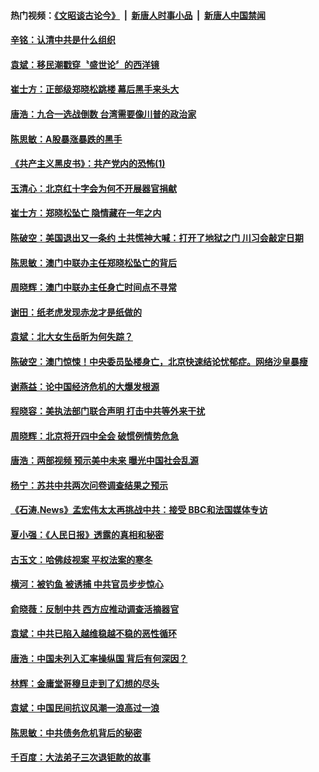 #### 热门视频：[《文昭谈古论今》](https://github.com/gfw-breaker/wenzhao/blob/master/README.md?t=10240633) &nbsp;|&nbsp; [新唐人时事小品](https://github.com/gfw-breaker/ntdtv-comedy/blob/master/README.md?t=10240633) &nbsp;|&nbsp; [新唐人中国禁闻](https://github.com/gfw-breaker/ntdtv-news/blob/master/README.md?t=10240633)

#### [辛铭：认清中共是什么组织](../pages/news207/a1396589.md?t=10240633) 

#### [袁斌：移民潮戳穿〝盛世论〞的西洋镜](../pages/news207/a1396588.md?t=10240633) 

#### [崔士方：正部级郑晓松跳楼 幕后黑手来头大](../pages/news207/a1396586.md?t=10240633) 

#### [唐浩：九合一选战倒数 台湾需要像川普的政治家](../pages/news207/a1396583.md?t=10240633) 

#### [陈思敏：A股暴涨暴跌的黑手](../pages/news207/a1396578.md?t=10240633) 

#### [《共产主义黑皮书》：共产党内的恐怖(1)](../pages/news207/a1396577.md?t=10240633) 

#### [玉清心：北京红十字会为何不开展器官捐献](../pages/news207/a1396575.md?t=10240633) 



#### [崔士方：郑晓松坠亡 隐情藏在一年之内](../pages/news207/a1396404.md?t=10240633) 

#### [陈破空：美国退出又一条约 土共慌神大喊：打开了地狱之门 川习会敲定日期](../pages/news207/a1396428.md?t=10240633) 

#### [陈思敏：澳门中联办主任郑晓松坠亡的背后](../pages/news207/a1396403.md?t=10240633) 

#### [周晓辉：澳门中联办主任身亡时间点不寻常](../pages/news207/a1396402.md?t=10240633) 

#### [谢田：纸老虎发现赤龙才是纸做的](../pages/news207/a1396400.md?t=10240633) 

#### [袁斌：北大女生岳昕为何失踪？](../pages/news207/a1396398.md?t=10240633) 

#### [陈破空：澳门惊悚！中央委员坠楼身亡，北京快速结论忧郁症。网络沙皇暴瘦](../pages/news207/a1396284.md?t=10240633) 

#### [谢燕益：论中国经济危机的大爆发根源](../pages/news207/a1396281.md?t=10240633) 

#### [程晓容：美执法部门联合声明 打击中共等外来干扰](../pages/news207/a1396280.md?t=10240633) 

#### [周晓辉：北京将开四中全会 破惯例情势危急](../pages/news207/a1396279.md?t=10240633) 

#### [唐浩：两部视频 预示美中未来 曝光中国社会乱源](../pages/news207/a1396278.md?t=10240633) 

#### [杨宁：苏共中共两次问卷调查结果之预示](../pages/news207/a1396276.md?t=10240633) 

#### [《石涛.News》孟宏伟太太再挑战中共：接受 BBC和法国媒体专访](../pages/news207/a1396216.md?t=10240633) 



#### [夏小强：《人民日报》透露的真相和秘密](../pages/news207/a1396072.md?t=10240633) 

#### [古玉文：哈佛歧视案 平权法案的寒冬](../pages/news207/a1396055.md?t=10240633) 

#### [横河：被钓鱼 被诱捕 中共官员步步惊心](../pages/news207/a1396053.md?t=10240633) 

#### [俞晓薇：反制中共 西方应推动调查活摘器官](../pages/news207/a1396051.md?t=10240633) 

#### [袁斌：中共已陷入越维稳越不稳的恶性循环](../pages/news207/a1396050.md?t=10240633) 

#### [唐浩：中国未列入汇率操纵国 背后有何深因？](../pages/news207/a1396049.md?t=10240633) 

#### [林辉：金庸堂哥穆旦走到了幻想的尽头](../pages/news207/a1396048.md?t=10240633) 


#### [袁斌：中国民间抗议风潮一浪高过一浪](../pages/news207/a1395898.md?t=10240633) 

#### [陈思敏：中共债务危机背后的秘密](../pages/news207/a1395897.md?t=10240633) 

#### [千百度：大法弟子三次退钜款的故事](../pages/news207/a1395896.md?t=10240633) 


